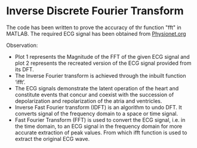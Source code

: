 # Inverse Discrete Fourier Transform

The code has been written to prove the accuracy of thr function "fft" in MATLAB. The required ECG signal has been obtained from [Physionet.org](https://archive.physionet.org/cgi-bin/atm/ATM)

Observation:
* Plot 1 represents the Magnitude of the FFT of the given ECG signal and plot 2 represents the recreated version of the ECG signal provided from its DFT. 
* The Inverse Fourier transform is achieved through the inbuilt function ‘ifft’.
* The ECG signals demonstrate the latent operation of the heart and constitute events that concur and coexist with the succession of depolarization and repolarization of the atria and ventricles. 
* Inverse Fast Fourier transform (IDFT) is an algorithm to undo DFT. It converts signal of the frequency domain to a space or time signal. 
* Fast Fourier Transform (FFT) is used to convert the ECG signal, i.e. in the time domain, to an ECG signal in the frequency domain for more accurate extraction of peak values. From which ifft function is used to extract the original ECG wave.
